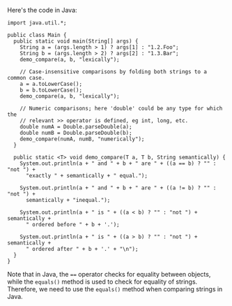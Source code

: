 
Here's the code in Java:
```
import java.util.*;

public class Main {
  public static void main(String[] args) {
    String a = (args.length > 1) ? args[1] : "1.2.Foo";
    String b = (args.length > 2) ? args[2] : "1.3.Bar";
    demo_compare(a, b, "lexically");

    // Case-insensitive comparisons by folding both strings to a common case.
    a = a.toLowerCase();
    b = b.toLowerCase();
    demo_compare(a, b, "lexically");

    // Numeric comparisons; here 'double' could be any type for which the
    // relevant >> operator is defined, eg int, long, etc.
    double numA = Double.parseDouble(a);
    double numB = Double.parseDouble(b);
    demo_compare(numA, numB, "numerically");
  }

  public static <T> void demo_compare(T a, T b, String semantically) {
    System.out.println(a + " and " + b + " are " + ((a == b) ? "" : "not ") +
      "exactly " + semantically + " equal.");

    System.out.println(a + " and " + b + " are " + ((a != b) ? "" : "not ") +
      semantically + "inequal.");

    System.out.println(a + " is " + ((a < b) ? "" : "not ") + semantically +
      " ordered before " + b + '.');

    System.out.println(a + " is " + ((a > b) ? "" : "not ") + semantically +
      " ordered after " + b + '.' + "\n");
  }
}
```
Note that in Java, the `==` operator checks for equality between objects, while the `equals()` method is used to check for equality of strings. Therefore, we need to use the `equals()` method when comparing strings in Java.
